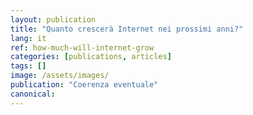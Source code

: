 ```yaml
---
layout: publication
title: "Quanto crescerà Internet nei prossimi anni?"
lang: it
ref: how-much-will-internet-grow
categories: [publications, articles]
tags: []
image: /assets/images/
publication: "Coerenza eventuale"
canonical:
---
```

